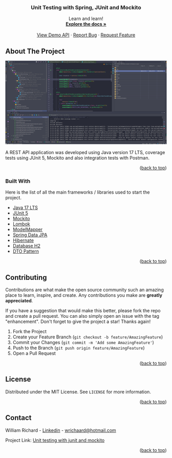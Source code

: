 <!-- PROJECT LOGO -->
<br />
  <h3 align="center">Unit Testing with Spring, JUnit and Mockito</h3>

  <p align="center">
    Learn and learn! 
    <br />
    <a href="https://github.com/williamrichaard/spring-unit-testing-with-junit-and-mockito"><strong>Explore the docs »</strong></a>
    <br />
    <br />
    <a href="https://spring-api-unit-testing-junit.herokuapp.com">View Demo API</a>
    ·
    <a href="https://github.com/williamrichaard/spring-unit-testing-with-junit-and-mockito/issues">Report Bug</a>
    ·
    <a href="https://github.com/williamrichaard/spring-unit-testing-with-junit-and-mockito/issues">Request Feature</a>
  </p>
</div>



<!-- ABOUT THE PROJECT -->
## About The Project

<div align="center">
  <a href="https://github.com/williamrichaard/spring-unit-testing-with-junit-and-mockito">
    <img src="images/unit-test-img.png" alt="Logo">
  </a>
</div>

A REST API application was developed using Java version 17 LTS, coverage tests using JUnit 5, Mockito and also integration tests with Postman.

<p align="right">(<a href="#top">back to top</a>)</p>



### Built With

Here is the list of all the main frameworks / libraries used to start the project.

* [Java 17 LTS](https://www.oracle.com/java/technologies/downloads/)
* [JUnit 5](https://junit.org/junit5/)
* [Mockito](https://site.mockito.org/)
* [Lombok](https://projectlombok.org/)
* [ModelMapper](http://modelmapper.org/)
* [Spring Data JPA](https://spring.io/projects/spring-data-jpa)
* [Hibernate](https://hibernate.org/)
* [Database H2](https://www.baeldung.com/spring-boot-h2-database)
* [DTO Pattern](https://www.baeldung.com/java-dto-pattern)

<p align="right">(<a href="#top">back to top</a>)</p>


<!-- CONTRIBUTING -->
## Contributing

Contributions are what make the open source community such an amazing place to learn, inspire, and create. Any contributions you make are **greatly appreciated**.

If you have a suggestion that would make this better, please fork the repo and create a pull request. You can also simply open an issue with the tag "enhancement".
Don't forget to give the project a star! Thanks again!

1. Fork the Project
2. Create your Feature Branch (`git checkout -b feature/AmazingFeature`)
3. Commit your Changes (`git commit -m 'Add some AmazingFeature'`)
4. Push to the Branch (`git push origin feature/AmazingFeature`)
5. Open a Pull Request

<p align="right">(<a href="#top">back to top</a>)</p>



<!-- LICENSE -->
## License

Distributed under the MIT License. See `LICENSE` for more information.

<p align="right">(<a href="#top">back to top</a>)</p>



<!-- CONTACT -->
## Contact

William Richard - [Linkedin](https://www.linkedin.com/in/williamrichaard/) - wrichaard@hotmail.com

Project Link: [Unit testing with junit and mockito](https://github.com/williamrichaard/spring-unit-testing-with-junit-and-mockito)

<p align="right">(<a href="#top">back to top</a>)</p>
